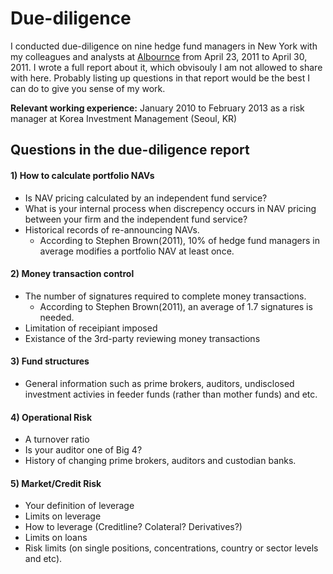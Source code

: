 # Due-diligence
I conducted due-diligence on nine hedge fund managers in New York with my colleagues and analysts at [Albournce](https://www-us.albourne.com/albourne/home) from April 23, 2011 to April 30, 2011. I wrote a full report about it, which obvisouly I am not allowed to share with here. Probably listing up questions in that report would be the best I can do to give you sense of my work.

**Relevant working experience:** January 2010 to February 2013 as a risk manager at Korea Investment Management (Seoul, KR)

## Questions in the due-diligence report
#### 1) How to calculate portfolio NAVs
- Is NAV pricing calculated by an independent fund service?
- What is your internal process when discrepency occurs in NAV pricing between your firm and the independent fund service?
- Historical records of re-announcing NAVs.
  - According to Stephen Brown(2011), 10% of hedge fund managers in average modifies a portfolio NAV at least once.

#### 2) Money transaction control
- The number of signatures required to complete money transactions. 
  - According to Stephen Brown(2011), an average of 1.7 signatures is needed.
- Limitation of receipiant imposed
- Existance of the 3rd-party reviewing money transactions

#### 3) Fund structures
- General information such as prime brokers, auditors, undisclosed investment activies in feeder funds (rather than mother funds) and etc.

#### 4) Operational Risk
- A turnover ratio
- Is your auditor one of Big 4?
- History of changing prime brokers, auditors and custodian banks.

#### 5) Market/Credit Risk
- Your definition of leverage
- Limits on leverage
- How to leverage (Creditline? Colateral? Derivatives?)
- Limits on loans
- Risk limits (on single positions, concentrations, country or sector levels and etc).
